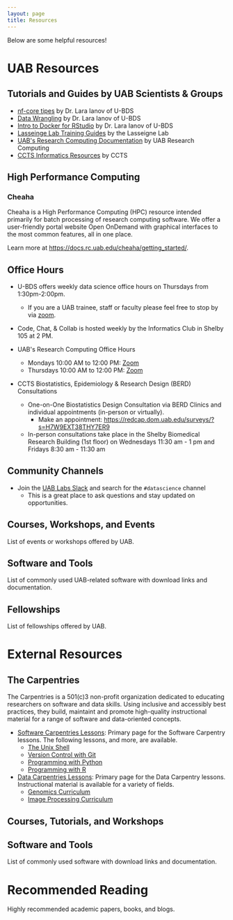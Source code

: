 ```yaml
---
layout: page
title: Resources
---
```

Below are some helpful resources!

# UAB Resources

## Tutorials and Guides by UAB Scientists & Groups

- [nf-core tipes](https://u-bds.github.io/training_guides/nf_core_tips.html) by Dr. Lara Ianov of U-BDS
- [Data Wrangling](https://u-bds.github.io/training_guides/Mouse_cortex_hippocampus_Allen_brain.html) by Dr. Lara Ianov of U-BDS
- [Intro to Docker for RStudio](https://u-bds.github.io/training_guides/intro_to_docker_rstudio_part1.html) by Dr. Lara Ianov of U-BDS
- [Lasseinge Lab Training Guides](https://www.lasseigne.org/education/) by the Lasseigne Lab
- [UAB's Research Computing Documentation](https://docs.rc.uab.edu/) by UAB Research Computing
- [CCTS Informatics Resources](https://www.uab.edu/ccts/research-commons/informatics) by CCTS

## High Performance Computing

### Cheaha

Cheaha is a High Performance Computing (HPC) resource intended primarily for batch processing of research computing software. We offer a user-friendly portal website Open OnDemand with graphical interfaces to the most common features, all in one place.

Learn more at <https://docs.rc.uab.edu/cheaha/getting_started/>.

## Office Hours

- U-BDS offers weekly data science office hours on Thursdays from 1:30pm-2:00pm.
    - If you are a UAB trainee, staff or faculty please feel free to stop by via [zoom](https://tinyurl.com/mt5wfyrs).

- Code, Chat, & Collab is hosted weekly by the Informatics Club in Shelby 105 at 2 PM.

- UAB's Research Computing Office Hours
    - Mondays 10:00 AM to 12:00 PM: [Zoom](https://uab.zoom.us/j/81783104592?pwd=L21OOWNlY2doWXova3MzOGFRcE4zQT09)
    - Thursdays 10:00 AM to 12:00 PM: [Zoom](https://uab.zoom.us/j/81783104592?pwd=L21OOWNlY2doWXova3MzOGFRcE4zQT09)  

- CCTS Biostatistics, Epidemiology & Research Design (BERD) Consultations
    - One-on-One Biostatistics Design Consultation via BERD Clinics and individual appointments (in-person or virtually).
        - Make an appointment: <https://redcap.dom.uab.edu/surveys/?s=H7W9EXT38THY7ER9>
    - In-person consultations take place in the Shelby Biomedical Research Building (1st floor) on Wednesdays 11:30 am - 1 pm and Fridays 8:30 am - 11:30 am

## Community Channels

- Join the [UAB Labs Slack](https://join.slack.com/t/uablabs/shared_invite/zt-211dwtcgl-d48Ws05G1v4RlIqOZsJULw) and search for the `#datascience` channel
    - This is a great place to ask questions and stay updated on opportunities.

## Courses, Workshops, and Events

List of events or workshops offered by UAB.

## Software and Tools

List of commonly used UAB-related software with download links and documentation.

## Fellowships

List of fellowships offered by UAB.

# External Resources

## The Carpentries

The Carpentries is a 501(c)3 non-profit organization dedicated to educating researchers on software and data skills. Using inclusive and accessibly best practices, they build, maintaint and promote high-quality instructional material for a range of software and data-oriented concepts.

- [Software Carpentries Lessons](https://software-carpentry.org/lessons/): Primary page for the Software Carpentry lessons. The following lessons, and more, are available.
    - [The Unix Shell](https://swcarpentry.github.io/shell-novice/)
    - [Version Control with Git](https://swcarpentry.github.io/git-novice/)
    - [Programming with Python](https://swcarpentry.github.io/python-novice-inflammation/)
    - [Programming with R](https://swcarpentry.github.io/r-novice-inflammation/)
- [Data Carpentries Lessons](https://datacarpentry.org/lessons/): Primary page for the Data Carpentry lessons. Instructional material is available for a variety of fields.
    - [Genomics Curriculum](https://datacarpentry.org/lessons/#genomics-workshop)
    - [Image Processing Curriculum](https://datacarpentry.org/lessons/#image-processing-curriculum)

## Courses, Tutorials, and Workshops

## Software and Tools

List of commonly used software with download links and documentation.

# Recommended Reading

Highly recommended academic papers, books, and blogs.
